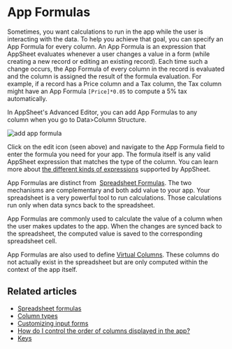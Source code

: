 # App Formulas

Sometimes, you want calculations to run in the app while the user is
interacting with the data. To help you achieve that goal, you can specify an
App Formula for every column. An App Formula is an expression that AppSheet
evaluates whenever a user changes a value in a form (while creating a new
record or editing an existing record). Each time such a change occurs, the App
Formula of every column in the record is evaluated and the column is assigned
the result of the formula evaluation. For example, if a record has a Price
column and a Tax column, the Tax column might have an App Formula `[Price]*0.05`
to compute a 5% tax automatically.

In AppSheet's Advanced Editor, you can add App Formulas to any column when you
go to Data>Column Structure.

![add app formula](../article_attachments/204816157/Screen_Shot_2016-01-08_at_2.05.21_PM.png)

Click on the edit icon (seen above) and navigate to the App Formula field to
enter the formula you need for your app. The formula itself is any valid
AppSheet expression that matches the type of the column. You can learn more
about [the different kinds of expressions](Expressions.md) supported by AppSheet.

App Formulas are distinct from  [Spreadsheet Formulas](Spreadsheet-formulas.md). The two mechanisms are
complementary and both add value to your app. Your spreadsheet is a very
powerful tool to run calculations. Those calculations run only when data syncs
back to the spreadsheet.

App Formulas are commonly used to calculate the value of a column when the
user makes updates to the app. When the changes are synced back to the
spreadsheet, the computed value is saved to the corresponding spreadsheet
cell.

App Formulas are also used to define [Virtual Columns](Virtual-Columns.md). These columns do not actually exist in
the spreadsheet but are only computed within the context of the app itself.

## Related articles

  * [Spreadsheet formulas](Spreadsheet-formulas.md)
  * [Column types](Column-types.md)
  * [Customizing input forms](Customizing-input-forms.md)
  * [How do I control the order of columns displayed in the app?](How-do-I-control-the-order-of-columns-displayed-in-the-app-.md)
  * [Keys](Keys.md)